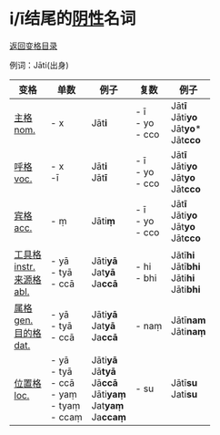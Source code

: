 # i/ī结尾的[阴性](feminine.md)名词

[返回变格目录](declension.md)

例词：Jāti(出身)


| 变格 | 单数 | 例子 |复数 | 例子 |
| --- | ----- | ------ |---- | ---- |
| [主格<br>nom.](nom.md) | - x | Jāt**i** | - ī<br>- yo<br>- cco | Jāt**ī**<br>Jāti**yo**<br>Jāt**yo***<br>Jāt**cco** |
| [呼格<br>voc.](voc.md) | - x<br>-ī | Jāt**i**<br>Jāt**ī** | - ī<br>- yo<br>- cco | Jāt**ī**<br>Jāti**yo**<br>Jāt**yo**<br>Jāt**cco** |
| [宾格<br>acc.](acc.md) | - ṃ| Jāti**ṃ**| - ī<br>- yo<br>- cco | Jāt**ī**<br>Jāti**yo**<br>Jāt**yo**<br>Jāt**cco** |
| [工具格<br>instr.](instr.md)<br>[来源格<br>abl.](abl.md) | - yā<br>- tyā<br>- ccā | Jāti**yā**<br>Jat**yā**<br>Ja**ccā** | - hi<br>- bhi | Jātī**hi**<br>Jātī**bhi**<br>Jāti**hi**<br>Jāti**bhi** |
| [属格<br>gen.](gen.md)<br>[目的格<br>dat.](dat.md) | - yā<br>- tyā<br>- ccā | Jāti**yā**<br>Jat**yā**<br>Ja**ccā** | - naṃ| Jātī**nam**<br>Jāti**naṃ**|
| [位置格<br>loc.](loc.md) | - yā<br>- tyā<br>- ccā<br>- yaṃ<br>- tyaṃ<br>- ccaṃ| Jāti**yā** <br>Jā**tyā** <br>Jā**ccā** <br>Jāti**yaṃ**<br>Jat**yaṃ**<br>Ja**ccaṃ**| - su | Jātī**su**<br>Jati**su** |

